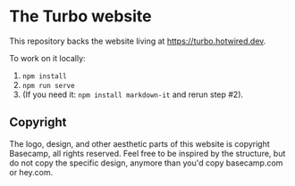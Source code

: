# The Turbo website

This repository backs the website living at https://turbo.hotwired.dev.

To work on it locally:

1. `npm install`
2. `npm run serve`
3.  (If you need it: `npm install markdown-it` and rerun step #2).

## Copyright

The logo, design, and other aesthetic parts of this website is copyright Basecamp, all rights reserved. Feel free to be inspired by the structure, but do not copy the specific design, anymore than you'd copy basecamp.com or hey.com.
